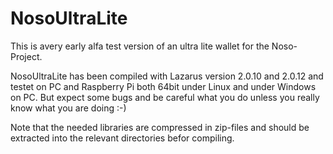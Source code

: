 # NosoUltraLite
This is avery early alfa test version of an ultra lite wallet for the Noso-Project.

NosoUltraLite has been compiled with Lazarus version 2.0.10 and 2.0.12 and testet on PC and Raspberry Pi both 64bit under Linux and under Windows on PC. But expect some bugs and be careful what you do unless you really know what you are doing :-)

Note that the needed libraries are compressed in zip-files and should be extracted into the relevant directories befor compiling.
